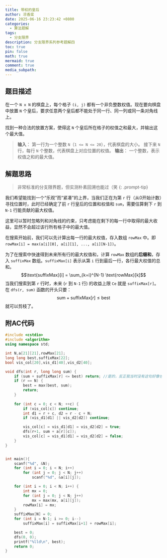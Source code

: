 ```yaml
---
title: 带权的皇后
author: 凉香栾
date: 2025-06-16 23:23:42 +0800
categories:
  - 算法题解
tags:
  - 分支限界
description: 分支限界系列参考题解四
toc: true
pin: false
math: true
mermaid: true
comment: true
media_subpath:
---
```


## 题目描述

在一个 `N x N` 的棋盘上，每个格子 `(i, j)` 都有一个非负整数权值。现在要向棋盘中放置 `N` 个皇后，要求任意两个皇后都不能处于同一行、同一列或同一条对角线上。

找到一种合法的放置方案，使得这 `N` 个皇后所在格子的权值之和最大，并输出这个最大值。

>**输入**：
>第一行为一个整数 `N`（`1 <= N <= 20`），代表棋盘的大小。
>接下来 `N` 行，每行 `N` 个整数，代表棋盘上对应位置的权值。
>**输出**：
>一个整数，表示权值之和的最大值。


## 解题思路

> 非常标准的分支限界题，但实测朴素回溯也能过（笑
{: .prompt-tip}

我们希望能找到一个“乐观”而“紧凑”的上界，当我们正在为第 `r` 行（从0开始计数）寻找位置时，此时已经确定了前 `r` 行皇后的位置和权值和 `sum`，需要估算剩下 `r` 到 `N-1` 行能贡献的最大权值。

这里可以暂时忽略列和对角线的约束，只考虑能在剩下的每一行中取得的最大收益，显然不会超过该行所有格子中的最大值。

在搜索开始前，我们可以先计算出每一行的最大权值，存入数组 `rowMax` 中。即 `rowMax[i] = max(a[i][0], a[i][1], ..., a[i][N-1])`。

为了在搜索中快速得到未来所有行的最大权值和，计算 `rowMax` 数组的**后缀和**，存入 `suffixMax` 数组。`suffixMax[i]` 表示从第 `i` 行到最后一行，各行最大权值的总和。
$$\text{suffixMax}[i] = \sum_{k=i}^{N-1} \text{rowMax}[k]$$
当我们搜索到第 `r` 行时，未来 (`r` 到 `N-1` 行) 的收益上限 `Ce` 就是 `suffixMax[r]`。在 `dfs(r, sum)` 函数的开头只要：    
$$\text{sum} + \text{suffixMax}[r] \le \text{best}$$
就可以剪枝了。


## 附AC代码

```cpp
#include <cstdio>
#include <algorithm>
using namespace std;

int N,a[21][21],rowMax[21];
long long best,suffixMax[22];
bool vis_col[20],vis_d1[40],vis_d2[40];

void dfs(int r, long long sum) {
	if (sum + suffixMax[r] <= best) return; //是的，反正我当时没有这句好像也过了
    if (r == N) {
        best = max(best, sum);
        return;
    }
    
    for (int c = 0; c < N; ++c) {
        if (vis_col[c]) continue;
        int d1 = r + c, d2 = r - c + N;
        if (vis_d1[d1] || vis_d2[d2]) continue;

        vis_col[c] = vis_d1[d1] = vis_d2[d2] = true;
        dfs(r+1, sum + a[r][c]);
        vis_col[c] = vis_d1[d1] = vis_d2[d2] = false;
    }
}


int main(){
    scanf("%d", &N);
    for (int i = 0; i < N; i++)
        for (int j = 0; j < N; j++)
            scanf("%d", &a[i][j]);

    for (int i = 0; i < N; i++) {
        int mx = 0;
        for (int j = 0; j < N; j++)
            mx = max(mx, a[i][j]);
        rowMax[i] = mx;
    }
    suffixMax[N] = 0;
    for (int i = N-1; i >= 0; i--)
        suffixMax[i] = suffixMax[i+1] + rowMax[i];

    best = 0;
    dfs(0, 0);
    printf("%lld\n", best);
    return 0;
}
```